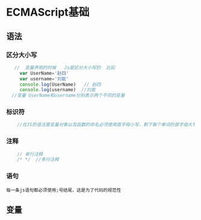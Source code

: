 # ECMAScript基础
 ## 语法
  ### 区分大小写
  ```javascript
     //  变量声明的时候   Js是区分大小写的  比如
       var UserName='赵四'
       var username='刘能'
       console.log(UserName)   // 赵四
       console.log(username)  //刘能
    //变量 UserName和username分别表示两个不同的变量
  ```
### 标识符
 
 ```javascript
     //在JS的语法里变量对象以及函数的命名必须使用首字母小写，剩下每个单词的首字母大写
 ```
###  注释

```javascript
    // 单行注释
    /* */  //多行注释
```
### 语句
    每一条js语句都必须使用;号结尾，这是为了代码的规范性
## 变量
 